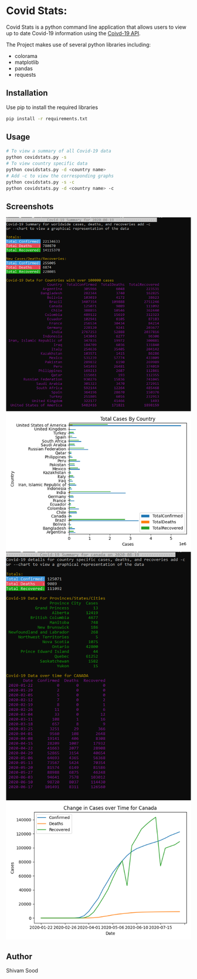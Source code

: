 # Covid Stats:

Covid Stats is a python command line application that allows users to view up to date Covid-19 information using the [Coivd-19 API](https://covid19api.com/).

The Project makes use of several python libraries including:
* colorama
* matplotlib
* pandas
* requests 

## Installation
Use pip to install the required libraries 
```bash
pip install -r requirements.txt
```

## Usage 
```bash
# To view a summary of all Covid-19 data 
python covidstats.py -s 
# To view country specific data
python covidstats.py -d <country name>
# Add -c to view the corresponding graphs 
python covidstats.py -s -c
python covidstats.py -d <country name> -c
```

## Screenshots 
![Summary data](images/summary-data.png)
![Summary graph](images/summary-graph.png)
![Country data](images/canada-data.png)
![Country graph](images/canada-graph.png)


## Author
Shivam Sood